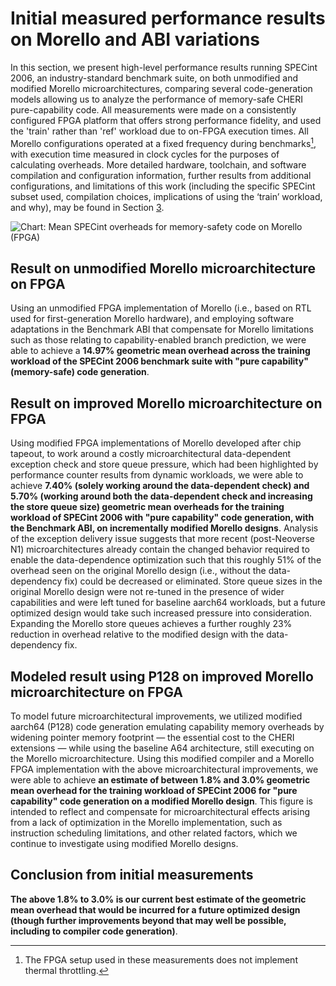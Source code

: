 # Initial measured performance results on Morello and ABI variations

In this section, we present high-level performance results running SPECint
2006, an industry-standard benchmark suite, on both unmodified and modified
Morello microarchitectures, comparing several code-generation models allowing
us to analyze the performance of memory-safe CHERI pure-capability code.
All measurements were made on a consistently configured FPGA platform that
offers strong performance fidelity, and used the 'train' rather than 'ref'
workload due to on-FPGA execution times.
All Morello configurations operated at a fixed frequency during
benchmarks[^1], with execution time measured in clock cycles for the purposes
of calculating overheads.
More detailed hardware, toolchain, and software compilation and configuration
information, further results from additional configurations, and limitations
of this work (including the specific SPECint subset used, compilation choices,
implications of using the ‘train’ workload, and why), may be found in Section
[3](../performance-methodology/).

![Chart: Mean SPECint overheads for memory-safety code on Morello
  (FPGA)](specint-overhead-summary.svg)

## Result on unmodified Morello microarchitecture on FPGA

Using an unmodified FPGA implementation of Morello (i.e., based on RTL used
for first-generation Morello hardware), and employing software adaptations in
the Benchmark ABI that compensate for Morello limitations such as those
relating to capability-enabled branch prediction, we were able to achieve a
**14.97% geometric mean overhead across the training workload of the SPECint
2006 benchmark suite with "pure capability" (memory-safe) code generation**.

## Result on improved Morello microarchitecture on FPGA

Using modified FPGA implementations of Morello developed after chip tapeout,
to work around a costly microarchitectural data-dependent exception check and
store queue pressure, which had been highlighted by performance counter results
from dynamic workloads, we were able to achieve **7.40% (solely working around
the data-dependent check) and 5.70% (working around both the data-dependent
check and increasing the store queue size) geometric mean overheads for the
training workload of SPECint 2006 with "pure capability" code generation, with
the Benchmark ABI, on incrementally modified Morello designs**.
Analysis of the exception delivery issue suggests that more recent
(post-Neoverse N1) microarchitectures already contain the changed behavior
required to enable the data-dependence optimization such that this roughly 51%
of the overhead seen on the original Morello design (i.e., without the
data-dependency fix) could be decreased or eliminated.
Store queue sizes in the original Morello design were not re-tuned in the
presence of wider capabilities and were left tuned for baseline aarch64
workloads, but a future optimized design would take such increased pressure
into consideration.
Expanding the Morello store queues achieves a further roughly 23% reduction in
overhead relative to the modified design with the data-dependency fix.

## Modeled result using P128 on improved Morello microarchitecture on FPGA

To model future microarchitectural improvements, we utilized modified aarch64
(P128) code generation emulating capability memory overheads by widening
pointer memory footprint &mdash; the essential cost to the CHERI extensions
&mdash; while using the baseline A64 architecture, still executing on the
Morello microarchitecture.
Using this modified compiler and a Morello FPGA implementation with the above
microarchitectural improvements, we were able to achieve **an estimate of
between 1.8% and 3.0% geometric mean overhead for the training workload of
SPECint 2006 for "pure capability" code generation on a modified Morello
design**.
This figure is intended to reflect and compensate for microarchitectural
effects arising from a lack of optimization in the Morello implementation,
such as instruction scheduling limitations, and other related factors, which we
continue to investigate using modified Morello designs.

## Conclusion from initial measurements

**The above 1.8% to 3.0% is our current best estimate of the geometric mean
overhead that would be incurred for a future optimized design (though further
improvements beyond that may well be possible, including to compiler code
generation)**.

[^1]: The FPGA setup used in these measurements does not implement thermal
throttling.
